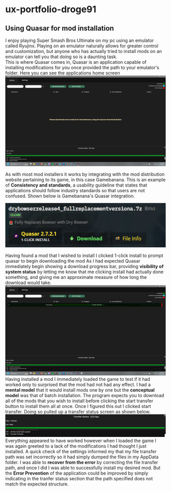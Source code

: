 # ux-portfolio-droge91
## Using Quasar for mod installation
I enjoy playing Super Smash Bros Ultimate on my pc using an emulator called Ryujinx.  Playing on an emulator naturally allows for greater control and customization, but anyone who has actually tried to install mods on an emulator can tell you that doing so is a daunting task.  
This is where Quasar comes in, Quasar is an application capable of installing modifications for you once provided the path to your emulator's folder.  Here you can see the applications home screen
![Quasar home screen](/assets/Quasar_home.png)

As with most mod installers it works by integrating with the mod distribution website pertaining to its game, in this case Gamebanana.  This is an example of **Consistency and standards**, a usability guideline that states that applications should follow industry standards so that users are not confused. Shown below is Gamebanana's Quasar integration.

![gamebanana integration](/assets/Quasar_integration.png)

Having found a mod that I wished to install I clicked 1-click install to prompt quasar to begin downloading the mod
As I had expected Quasar immediately begin showing a download progress bar, providing **visibility of system status** by letting me know that me clicking install had actually done something, and giving me an approximate measure of how long the download would take.  
![Quasar Download](/assets/Quasar_down.png)
Having installed a mod I immediately loaded the game to test if it had worked only to surprised that the mod had not had any effect.  I had a **mental model** that it would install mods one by one but the **conceptual model** was that of batch installation.  The program expects you to download all of the mods that you wish to install before clicking the start transfer button to install them all at once.
Once I figured this out I clicked start transfer.  Doing so pulled up a transfer status screen as shown below.
![Transfer status](/assets/quasar_transfer.png)
Everything appeared to have worked however when I loaded the game I was again greeted to a lack of the modifications I had thought I just installed. A quick check of the settings informed my that my file transfer path was set incorrectly so it had simply dumped the files in my AppData folder.  I was able to **recover from the error** by correcting the file transfer path, and once I did I was able to successfully install my desired mod.  But the **Error Prevention** of the application could be improved by simply indicating in the tranfer status section that the path specified does not match the expected structure.
